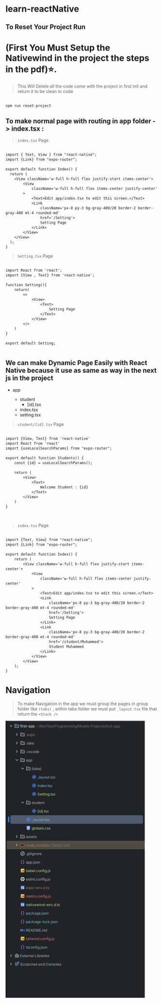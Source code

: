 # learn-reactNative
## To Reset Your Project Run 

# (First You Must Setup the Nativewind in the project the steps in the pdf)⭐.

> This Will Delete all the code come with the project in first init and return it to be clean to code

```bash

npm run reset-project

```
## To make normal page with routing in app folder -> index.tsx :

> ``` index.tsx ``` Page

```tsx

import { Text, View } from "react-native";
import {Link} from "expo-router";

export default function Index() {
  return (
    <View className='w-full h-full flex justify-start items-center'>
        <View
            className='w-full h-full flex items-center justify-center'
        >
            <Text>Edit app/index.tsx to edit this screen.</Text>
            <Link
                className='px-8 py-3 bg-gray-400/20 border-2 border-gray-400 mt-4 rounded-md'
                href='/Setting'>
                Setting Page
            </Link>
        </View>
    </View>
  );
}

```

> ``` Setting.tsx ``` Page

```tsx

import React from 'react';
import {View , Text} from 'react-native';

function Setting(){
    return(
        <>
            <View>
                <Text>
                    Setting Page
                </Text>
            </View>
        </>
    )
}

export default Setting;


```


## We can make Dynamic Page Easily with React Native because it use as same as way in the next js in the project 

<ul>
  <li>
    app
  </li>
  <ul>
    <li>
      student
      <ul>
        <li>
          [id].tsx
        </li>
      </ul>
    </li>
    <li>
      index.tsx
    </li>
    <li>
      setting.tsx
    </li>
  </ul>
</ul>



> ``` student/[id].tsx ``` Page

```tsx

import {View, Text} from 'react-native'
import React from 'react'
import {useLocalSearchParams} from "expo-router";

export default function Students() {
    const {id} = useLocalSearchParams();

    return (
        <View>
            <Text>
                Welcome Student : {id}
            </Text>
        </View>
    )
}



```

> ``` index.tsx ``` Page


```tsx

import {Text, View} from "react-native";
import {Link} from "expo-router";

export default function Index() {
    return (
        <View className='w-full h-full flex justify-start items-center'>
            <View
                className='w-full h-full flex items-center justify-center'
            >
                <Text>Edit app/index.tsx to edit this screen.</Text>
                <Link
                    className='px-8 py-3 bg-gray-400/20 border-2 border-gray-400 mt-4 rounded-md'
                    href='/Setting'>
                    Setting Page
                </Link>
                <Link
                    className='px-8 py-3 bg-gray-400/20 border-2 border-gray-400 mt-4 rounded-md'
                    href='/student/Muhammed'>
                    Student Muhammed
                </Link>
            </View>
        </View>
    );
}

```


# Navigation

> To make Navigation in the app we must group the pages in group folder like ``` (tabs) ``` , within tabs folder we must put ``` _layout.tsx ``` file that return the ``` <Stack /> ```
<img src='./assets/img1.jpg' alt='WT' />
